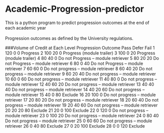 # Academic-Progression-predictor
This is a python program to predict progression outcomes at the end of each academic year <br><br> 
Progression outcomes as defined by the University regulations.<br>

###Volume of Credit at Each Level                          Progression Outcome 
   Pass    Defer      Fail 
1   120 0 0 Progress 
2 100 20 0 Progress (module trailer) 
3 100 0 20 Progress (module trailer) 
4 80 40 0 Do not Progress – module retriever 
5 80 20 20 Do not Progress – module retriever 
6 80 0 40 Do not Progress – module retriever 
7 60 60 0 Do not progress – module retriever 
8 60 40 20 Do not progress – module retriever 
9 60 20 40 Do not progress – module retriever 
10 60 0 60 Do not progress – module retriever 
11 40 80 0 Do not progress – module retriever 
12 40 60 20 Do not progress – module retriever 
13 40 40 40 Do not progress – module retriever 
14 40 20 60 Do not progress – module retriever 
15 40 0 80 Exclude 
16 20 100 0 Do not progress – module retriever 
17 20 80 20 Do not progress – module retriever 
18 20 60 40 Do not progress – module retriever 
19 20 40 60 Do not progress – module retriever 
20 20 20 80 Exclude 
21 20 0 100 Exclude 
22 0 120 0 Do not progress – module retriever 
23 0 100 20 Do not progress – module retriever 
24 0 80 40 Do not progress – module retriever 
25 0 60 60 Do not progress – module retriever 
26 0 40 80 Exclude 
27 0 20 100 Exclude 
28 0 0 120 Exclude